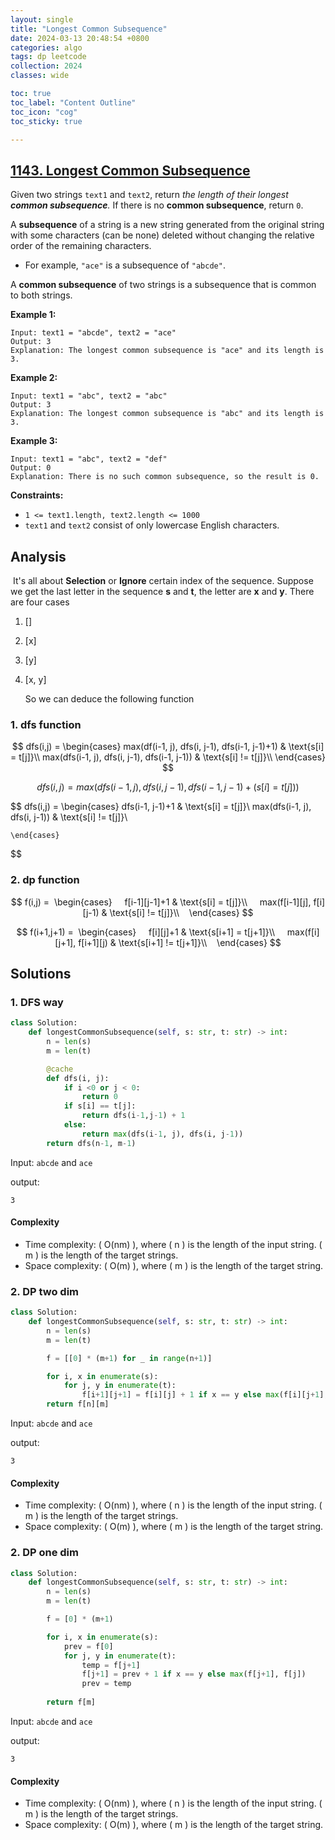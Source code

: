 ```yaml
---
layout: single
title: "Longest Common Subsequence"
date: 2024-03-13 20:48:54 +0800
categories: algo
tags: dp leetcode 
collection: 2024
classes: wide

toc: true
toc_label: "Content Outline"
toc_icon: "cog"
toc_sticky: true

---
```



## [1143. Longest Common Subsequence](https://leetcode.com/problems/longest-common-subsequence/)

Given two strings `text1` and `text2`, return *the length of their longest **common subsequence**.* If there is no **common subsequence**, return `0`.

A **subsequence** of a string is a new string generated from the original string with some characters (can be none) deleted without changing the relative order of the remaining characters.

- For example, `"ace"` is a subsequence of `"abcde"`.

A **common subsequence** of two strings is a subsequence that is common to both strings.

 

**Example 1:**

```
Input: text1 = "abcde", text2 = "ace" 
Output: 3  
Explanation: The longest common subsequence is "ace" and its length is 3.
```

**Example 2:**

```
Input: text1 = "abc", text2 = "abc"
Output: 3
Explanation: The longest common subsequence is "abc" and its length is 3.
```

**Example 3:**

```
Input: text1 = "abc", text2 = "def"
Output: 0
Explanation: There is no such common subsequence, so the result is 0.
```

 

**Constraints:**

- `1 <= text1.length, text2.length <= 1000`
- `text1` and `text2` consist of only lowercase English characters.



## Analysis

​	It's all about **Selection** or **Ignore** certain index of the sequence. Suppose we get the last letter in the sequence **s** and **t**,  the letter are **x** and **y**. There are four cases

1. [] 

2. [x] 

3. [y]

4. [x, y]

   So we can deduce the following function




### 1. dfs function


$$
dfs(i,j) =  \begin{cases}      
    	max(df(i-1, j), dfs(i, j-1), dfs(i-1, j-1)+1) & \text{s[i] = t[j]}\\      
    	max(dfs(i-1, j), dfs(i, j-1), dfs(i-1, j-1))  & \text{s[i] != t[j]}\\    
     \end{cases}
$$

$$
   dfs(i,j) = max(dfs(i-1, j), dfs(i, j-1), dfs(i-1, j-1) + (s[i]=t[j]))
$$

$$
dfs(i,j) =  \begin{cases}
      dfs(i-1, j-1)+1 & \text{s[i] = t[j]}\\
      max(dfs(i-1, j), dfs(i, j-1)) & \text{s[i] != t[j]}\\

    \end{cases}
$$

### 2. dp function

$$
f(i,j) =  \begin{cases}      
	f[i-1][j-1]+1 & \text{s[i] = t[j]}\\      
	max(f[i-1][j], f[i][j-1) & \text{s[i] != t[j]}\\   
	\end{cases}
$$

$$
f(i+1,j+1) =  \begin{cases}      
	f[i][j]+1 & \text{s[i+1] = t[j+1]}\\      
	max(f[i][j+1], f[i+1][j) & \text{s[i+1] != t[j+1]}\\   
	\end{cases}
$$


## Solutions 



### 1. DFS way

```py
class Solution:
    def longestCommonSubsequence(self, s: str, t: str) -> int:
        n = len(s)
        m = len(t)

        @cache
        def dfs(i, j):
            if i <0 or j < 0:
                return 0
            if s[i] == t[j]:
                return dfs(i-1,j-1) + 1
            else:
                return max(dfs(i-1, j), dfs(i, j-1))
        return dfs(n-1, m-1)
```

Input:  `abcde` and `ace`

output:

```shell
3
```

#### Complexity

- Time complexity: ( O(nm) ), where ( n ) is the length of the input string. ( m ) is the length of the target strings.
- Space complexity: ( O(m) ), where ( m ) is the length of the target string.


### 2.  DP two dim

```python
class Solution:
    def longestCommonSubsequence(self, s: str, t: str) -> int:
        n = len(s)
        m = len(t)

        f = [[0] * (m+1) for _ in range(n+1)]

        for i, x in enumerate(s):
            for j, y in enumerate(t):
                f[i+1][j+1] = f[i][j] + 1 if x == y else max(f[i][j+1], f[i+1][j]) 
        return f[n][m]
```

Input:  `abcde` and `ace`

output:

```shell
3
```
#### Complexity

- Time complexity: ( O(nm) ), where ( n ) is the length of the input string. ( m ) is the length of the target strings.
- Space complexity: ( O(m) ), where ( m ) is the length of the target string.

### 2.  DP one dim

```python
class Solution:
    def longestCommonSubsequence(self, s: str, t: str) -> int:
        n = len(s)
        m = len(t)

        f = [0] * (m+1)

        for i, x in enumerate(s):
            prev = f[0]
            for j, y in enumerate(t):
                temp = f[j+1]
                f[j+1] = prev + 1 if x == y else max(f[j+1], f[j])
                prev = temp
        
        return f[m]
```

Input:  `abcde` and `ace`

output:

```shell
3
```

#### Complexity

- Time complexity: ( O(nm) ), where ( n ) is the length of the input string. ( m ) is the length of the target strings.
- Space complexity: ( O(m) ), where ( m ) is the length of the target string.
